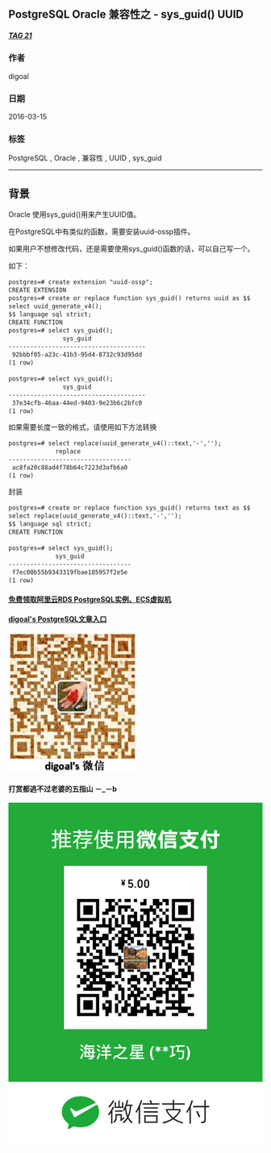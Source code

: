 ## PostgreSQL Oracle 兼容性之 - sys_guid() UUID   
##### [TAG 21](../class/21.md)
                             
### 作者                             
digoal                              
                                
### 日期                              
2016-03-15                                                         
                              
### 标签                                                                                                                                              
PostgreSQL , Oracle , 兼容性 , UUID , sys_guid     
                            
----                              
                            
## 背景                      
Oracle 使用sys_guid()用来产生UUID值。  
  
在PostgreSQL中有类似的函数，需要安装uuid-ossp插件。  
  
如果用户不想修改代码，还是需要使用sys_guid()函数的话，可以自己写一个。  
  
如下：  
  
```  
postgres=# create extension "uuid-ossp";  
CREATE EXTENSION  
postgres=# create or replace function sys_guid() returns uuid as $$  
select uuid_generate_v4();  
$$ language sql strict;  
CREATE FUNCTION  
postgres=# select sys_guid();  
               sys_guid                 
--------------------------------------  
 92bbbf05-a23c-41b3-95d4-8732c93d95dd  
(1 row)  
  
postgres=# select sys_guid();  
               sys_guid                 
--------------------------------------  
 37e34cfb-46aa-44ed-9403-9e23b6c2bfc0  
(1 row)    
```  
  
如果需要长度一致的格式，请使用如下方法转换   
  
```
postgres=# select replace(uuid_generate_v4()::text,'-','');
             replace              
----------------------------------
 ac8fa20c88ad4f78b64c7223d3afb6a0
(1 row)

```
  
封装  
  
```
postgres=# create or replace function sys_guid() returns text as $$
select replace(uuid_generate_v4()::text,'-','');
$$ language sql strict;
CREATE FUNCTION

postgres=# select sys_guid();
             sys_guid             
----------------------------------
 f7ec00b55b9343319fbae185957f2e5e
(1 row)
```
                                                                                          
                                               
  
  
  
  
  
  
  
  
  
  
  
  
  
#### [免费领取阿里云RDS PostgreSQL实例、ECS虚拟机](https://free.aliyun.com/ "57258f76c37864c6e6d23383d05714ea")
  
  
#### [digoal's PostgreSQL文章入口](https://github.com/digoal/blog/blob/master/README.md "22709685feb7cab07d30f30387f0a9ae")
  
  
![digoal's weixin](../pic/digoal_weixin.jpg "f7ad92eeba24523fd47a6e1a0e691b59")
  
  
  
  
  
  
#### 打赏都逃不过老婆的五指山 －_－b  
![wife's weixin ds](../pic/wife_weixin_ds.jpg "acd5cce1a143ef1d6931b1956457bc9f")
  
